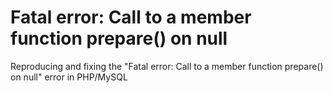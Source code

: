 # Fatal error: Call to a member function prepare() on null
Reproducing and fixing the "Fatal error: Call to a member function prepare() on null" error in PHP/MySQL
